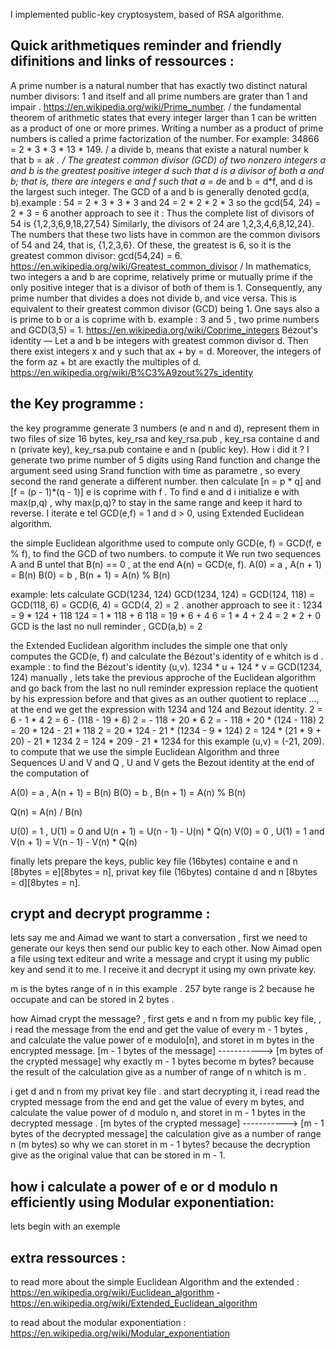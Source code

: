 I implemented public-key cryptosystem, based of RSA algorithme.

## Quick arithmetiques reminder and friendly difinitions and links of ressources :
A prime number is a natural number that has exactly two distinct natural number divisors: 1 and itself and all prime numbers are grater than 1 and impair . https://en.wikipedia.org/wiki/Prime_number.
/ the fundamental theorem of arithmetic states that every integer larger than 1 can be written as a product of one or more primes. Writing a number as a product of prime numbers is called a prime factorization of the number. For example: 34866 = 2 * 3 * 3 * 13 * 149.
/ a divide b, means that existe a natural number k that b = a*k .
/ The greatest common divisor (GCD) of two nonzero integers a and b is the greatest positive integer d such that d is a divisor of both a and b; that is, there are integers e and f such that a = d*e and b = d*f, and d is the largest such integer. The GCD of a and b is generally denoted gcd(a, b).example :
54 = 2 * 3 * 3 * 3 and 24 = 2 * 2 * 2 * 3 so the gcd(54, 24) = 2 * 3 = 6
another approach to see it :
Thus the complete list of divisors of 54 is {1,2,3,6,9,18,27,54} Similarly, the divisors of 24 are 1,2,3,4,6,8,12,24}. The numbers that these two lists have in common are the common divisors of 54 and 24, that is, {1,2,3,6}.
Of these, the greatest is 6, so it is the greatest common divisor: gcd(54,24) = 6.
https://en.wikipedia.org/wiki/Greatest_common_divisor
/ In mathematics, two integers a and b are coprime, relatively prime or mutually prime if the only positive integer that is a divisor of both of them is 1. Consequently, any prime number that divides a does not divide b, and vice versa. This is equivalent to their greatest common divisor (GCD) being 1. One says also a is prime to b or a is coprime with b. example :
3 and 5 , two prime numbers and GCD(3,5) = 1.
https://en.wikipedia.org/wiki/Coprime_integers
Bézout's identity — Let a and b be integers with greatest common divisor d. Then there exist integers x and y such that ax + by = d. Moreover, the integers of the form az + bt are exactly the multiples of d.
https://en.wikipedia.org/wiki/B%C3%A9zout%27s_identity

## the Key programme :
the key programme generate 3 numbers (e and n and d), represent them in two files of size 16 bytes, key_rsa and key_rsa.pub , key_rsa containe d and n (private key), key_rsa.pub containe e and n (public key).
How i did it ?
I generate two prime number of 5 digits using Rand function and change the argument seed using Srand function with time as parametre , so every second the rand generate a different number.
then calculate [n = p * q] and [f = (p - 1)*(q - 1)]
e is coprime with f . To find e and d i initialize e with max(p,q) , why max(p,q)? to stay in the same range and keep it hard to reverse. I iterate e tel GCD(e,f) = 1 and d > 0,  using Extended Euclidean algorithm.

the simple Euclidean algorithme used to compute only GCD(e, f) = GCD(f, e % f), to find the GCD of two numbers. to compute it We run two sequences A and B untel that B(n) == 0 , at the end A(n) = GCD(e, f).
A(0) = a , A(n + 1) = B(n)
B(0) = b , B(n + 1) = A(n) % B(n)

example: lets calculate GCD(1234, 124)
GCD(1234, 124) = GCD(124, 118) = GCD(118, 6) = GCD(6, 4) = GCD(4, 2) = 2 .
another approach to see it :
1234 = 9 * 124 + 118
124 = 1 * 118 + 6
118 = 19 * 6 + 4
6 = 1 * 4 + 2
4 = 2 * 2 + 0
GCD is the last no null reminder , GCD(a,b) = 2

the Extended Euclidean algorithm includes the simple one that only computes the GCD(e, f) and calculate the Bézout's identity of e whitch is d .
example :
to find the Bézout's identity (u,v). 1234 * u + 124 * v = GCD(1234, 124) manually , lets take the previous approche of the Euclidean algorithm and  go back from the last no null reminder expression replace the quotient by his expression before and that gives as an outher quotient to replace ..., at the end we get the expression with 1234 and 124 and Bezout identity.
2 = 6 - 1 * 4
2 = 6 - (118 - 19 * 6)
2 = - 118 + 20 * 6
2 = - 118 + 20 * (124 - 118)
2 = 20 * 124 - 21 * 118
2 = 20 * 124 - 21 * (1234 - 9 * 124)
2 = 124 * (21 * 9 + 20) - 21 * 1234
2 = 124 * 209 - 21 * 1234
for this example (u,v) = (-21, 209).
to compute that we use the simple Euclidean Algorithm and three Sequences U and V and Q , U and V gets the Bezout identity at the end of the computation of 

A(0) = a , A(n + 1) = B(n)
B(0) = b , B(n + 1) = A(n) % B(n)

Q(n) = A(n) / B(n)

U(0) = 1 , U(1) = 0 and U(n + 1) =  U(n - 1) - U(n) * Q(n)
V(0) = 0 , U(1) = 1 and V(n + 1) =  V(n - 1) - V(n) * Q(n)

finally lets prepare the keys, public key file (16bytes) containe e and n [8bytes = e][8bytes = n], 
                              privat key file (16bytes) containe d and n [8bytes = d][8bytes = n].

## crypt and decrypt programme : 
lets say me and Aimad we want to start a conversation , first we need to generate our keys then send our public key to each other. 
Now Aimad open a file using text editeur and write a message and crypt it using my public key and send it to me.
I receive it and decrypt it using my own private key.

m is the bytes range of n in this example . 257 byte range is 2 because he occupate and can be stored in 2 bytes .

how Aimad crypt the message? , first gets e and n from my public key file, , i read the message from the end and get the value of every m - 1 bytes , and calculate the value power of e modulo[n], and storet in m bytes in the encrypted message.
[m - 1 bytes of the message] -----------> [m bytes of the crypted message]
why exactly m - 1 bytes become m bytes? because the result of the calculation give as a number of range of n whitch is m .

i get d and n from my privat key file . and start decrypting it, i read read the crypted message from the end and get the value of every m bytes, and calculate the value power of d modulo n, and storet in m - 1 bytes in the decrypted message .
[m bytes of the crypted message] -----------> [m - 1 bytes of the decrypted message]
the calculation give as a number of range n (m bytes) so why we can storet in m - 1 bytes? because the decryption give as the original value that can be stored in m - 1.

## how i calculate a power of e or d modulo n efficiently using Modular exponentiation:
lets begin with an exemple 


## extra ressources :
to read more about the simple Euclidean Algorithm and the extended : https://en.wikipedia.org/wiki/Euclidean_algorithm - https://en.wikipedia.org/wiki/Extended_Euclidean_algorithm

to read about the modular exponentiation : https://en.wikipedia.org/wiki/Modular_exponentiation



